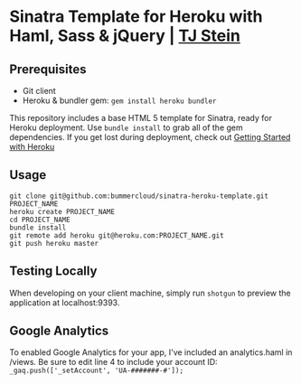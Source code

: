 # Sinatra Template for Heroku with Haml, Sass & jQuery | [TJ Stein](http://tjstein.com)

Prerequisites
-------------

* Git client
* Heroku & bundler gem: `gem install heroku bundler`

This repository includes a base HTML 5 template for Sinatra, ready for Heroku deployment. Use `bundle install` to grab all of the gem dependencies. If you get lost during deployment, check out [Getting Started with Heroku](http://devcenter.heroku.com/articles/quickstart)

Usage
-----

    git clone git@github.com:bummercloud/sinatra-heroku-template.git PROJECT_NAME
    heroku create PROJECT_NAME
    cd PROJECT_NAME
    bundle install
    git remote add heroku git@heroku.com:PROJECT_NAME.git
    git push heroku master

Testing Locally
-----
When developing on your client machine, simply run `shotgun` to preview the application at localhost:9393.

Google Analytics
-----
To enabled Google Analytics for your app, I've included an analytics.haml in /views. Be sure to edit line 4 to include your account ID: `_gaq.push(['_setAccount', 'UA-#######-#']);`
